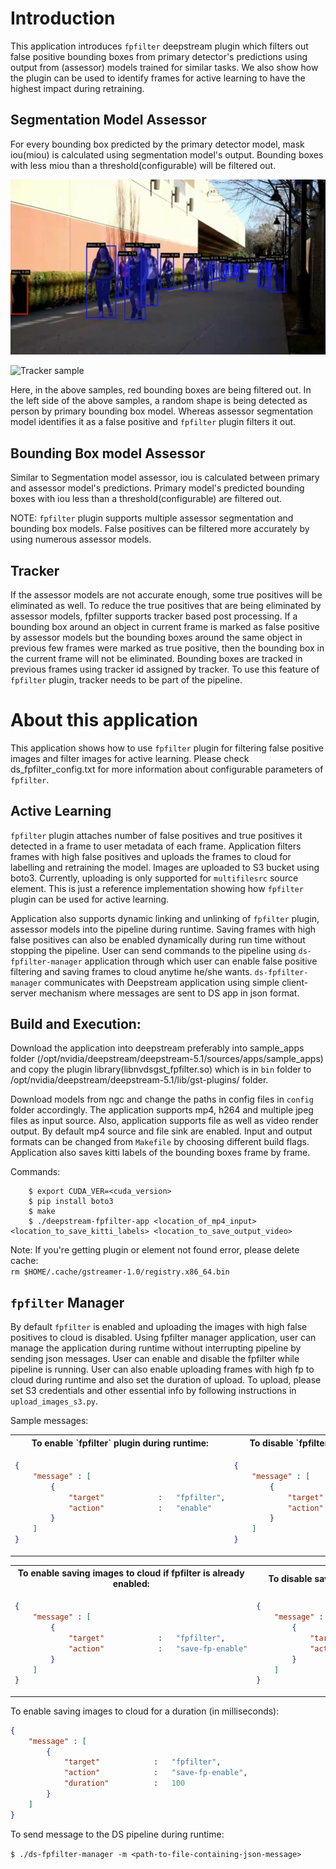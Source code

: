 # Introduction

This application introduces `fpfilter` deepstream plugin which filters out false positive bounding boxes from primary detector's predictions using output 
from (assessor) models trained for similar tasks. We also show how the plugin can be used to identify frames for active learning to have the highest impact during retraining.

## Segmentation Model Assessor

For every bounding box predicted by the primary detector model, mask iou(miou) is calculated using segmentation
model's output. Bounding boxes with less miou than a threshold(configurable) will be filtered out.

![False positive filter](samples/fp_filter_sample.JPG)

![Tracker sample](samples/fp_filter_sample.gif)

Here, in the above samples, red bounding boxes are being filtered out. In the left side of the above samples, a random shape is being detected as person by primary bounding box model. Whereas assessor segmentation model identifies it as a false positive and `fpfilter` plugin filters it out.

## Bounding Box model Assessor

Similar to Segmentation model assessor, iou is calculated between primary and assessor model's predictions. Primary model's predicted bounding boxes with iou less than a threshold(configurable) are filtered out.

NOTE:
`fpfilter` plugin supports multiple assessor segmentation and bounding box models. False positives can be filtered more accurately by using numerous assessor models.

## Tracker

If the assessor models are not accurate enough, some true positives will be eliminated as well. To reduce the true positives that are being eliminated by assessor models, fpfilter supports tracker based post processing. If a bounding box around an object in current frame is marked as false positive by assessor models but the bounding boxes around the same object in previous few frames were marked as true positive, then the bounding box in the current frame will not be eliminated. Bounding boxes are tracked in previous frames using tracker id assigned by tracker. To use this feature of `fpfilter` plugin, tracker needs to be part of the pipeline.


# About this application

This application shows how to use `fpfilter` plugin for filtering false positive images and filter images for active learning. Please check ds_fpfilter_config.txt for more information about configurable parameters of `fpfilter`.

## Active Learning
`fpfilter` plugin attaches number of false positives and true positives it detected in a frame to user metadata of each frame. Application filters frames with high false positives and uploads the frames to cloud for labelling and retraining the model. Images are uploaded to S3 bucket using boto3. Currently, uploading is only supported for `multifilesrc` source element. This is just a reference implementation showing how `fpfilter` plugin can be used for active learning.

Application also supports dynamic linking and unlinking of `fpfilter` plugin, assessor models into the pipeline during runtime. Saving frames with high false positives can also be enabled dynamically during run time without stopping the pipeline. User can send commands to the pipeline using `ds-fpfilter-manager` application through which user can enable false positive filtering and saving frames to cloud anytime he/she wants. `ds-fpfilter-manager` communicates with Deepstream application using simple client-server mechanism where messages are sent to DS app in json format.

## Build and Execution:

Download the application into deepstream preferably into sample_apps folder (/opt/nvidia/deepstream/deepstream-5.1/sources/apps/sample_apps) and copy the plugin library(libnvdsgst_fpfilter.so) which is in `bin` folder to /opt/nvidia/deepstream/deepstream-5.1/lib/gst-plugins/ folder.

Download models from ngc and change the paths in config files in `config` folder accordingly.
The application supports mp4, h264 and multiple jpeg files as input source. Also, application supports file as well as video render output. By default mp4 source and file sink are enabled. Input and output formats can be changed from `Makefile` by choosing different build flags. Application also saves kitti labels of the bounding boxes frame by frame.

Commands:

```
    $ export CUDA_VER=<cuda_version>
    $ pip install boto3
    $ make
    $ ./deepstream-fpfilter-app <location_of_mp4_input> <location_to_save_kitti_labels> <location_to_save_output_video>
```

Note:
If you're getting plugin or element not found error, please delete cache:   
`rm $HOME/.cache/gstreamer-1.0/registry.x86_64.bin`

## `fpfilter` Manager

By default `fpfilter` is enabled and uploading the images with high false positives to cloud is disabled. Using fpfilter manager application, user can manage the application during runtime without interrupting pipeline by sending json messages. User can enable and disable the fpfilter while pipeline is running. User can also enable uploading frames with high fp to cloud during runtime and also set the duration of upload. To upload, please set S3 credentials and other essential info by following instructions in `upload_images_s3.py`.

Sample messages:

<table>
<tr>
<th>To enable `fpfilter` plugin during runtime:</th>
<th>To disable `fpfilter` plugin during runtime:</th>
</tr>
<tr>
<td>

```json
{
    "message" : [
        {
            "target"            :   "fpfilter",
            "action"            :   "enable"
        }
    ]
}
```

</td>
<td>

```json
{
    "message" : [
        {
            "target"            :   "fpfilter",
            "action"            :   "disable"
        }
    ]
}
```

</td>
</tr>
</table>

<table>
<tr>
<th>To enable saving images to cloud if fpfilter is already enabled:</th>
<th>To disable saving images to cloud during runtime:</th>
</tr>
<tr>
<td>

```json
{
    "message" : [
        {
            "target"            :   "fpfilter",
            "action"            :   "save-fp-enable"
        }
    ]
}
```

</td>
<td>

```json
{
    "message" : [
        {
            "target"            :   "fpfilter",
            "action"            :   "save-fp-disable"
        }
    ]
}
```

</td>
</tr>
</table>

To enable saving images to cloud for a duration (in milliseconds):

```json
{
    "message" : [
        {
            "target"            :   "fpfilter",
            "action"            :   "save-fp-enable",
            "duration"          :   100
        }
    ]
}
```


To send message to the DS pipeline during runtime:

`
    $ ./ds-fpfilter-manager -m <path-to-file-containing-json-message>
`
